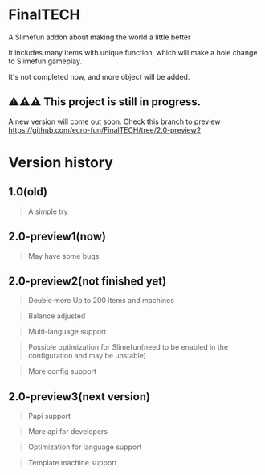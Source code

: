 
FinalTECH
=

A Slimefun addon about making the world a little better

It includes many items with unique function, which will make a hole change to Slimefun gameplay.

It's not completed now, and more object will be added.

⚠⚠⚠ This project is still in progress.
-

A new version will come out soon. Check this branch to preview
https://github.com/ecro-fun/FinalTECH/tree/2.0-preview2

Version history
=

1.0(old)
-
> A simple try

2.0-preview1(now)
-
> May have some bugs.

2.0-preview2(not finished yet)
-
> ~~Double more~~ Up to 200 items and machines

> Balance adjusted

> Multi-language support

> Possible optimization for Slimefun(need to be enabled in the configuration and may be unstable)

> More config support

2.0-preview3(next version)
-
> Papi support

> More api for developers

> Optimization for language support

> Template machine support
